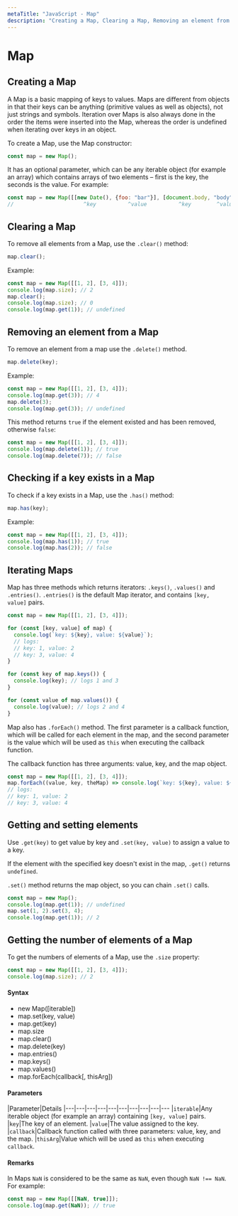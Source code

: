 ```yaml
---
metaTitle: "JavaScript - Map"
description: "Creating a Map, Clearing a Map, Removing an element from a Map, Checking if a key exists in a Map, Iterating Maps, Getting and setting elements, Getting the number of elements of a Map"
---
```


# Map



## Creating a Map


A Map is a basic mapping of keys to values. Maps are different from objects in that their keys can be anything (primitive values as well as objects), not just strings and symbols. Iteration over Maps is also always done in the order the items were inserted into the Map, whereas the order is undefined when iterating over keys in an object.

To create a Map, use the Map constructor:

```js
const map = new Map();

```

It has an optional parameter, which can be any iterable object (for example an array) which contains arrays of two elements – first is the key, the seconds is the value. For example:

```js
const map = new Map([[new Date(), {foo: "bar"}], [document.body, "body"]]);
//                      ^key          ^value          ^key        ^value

```



## Clearing a Map


To remove all elements from a Map, use the `.clear()` method:

```js
map.clear();

```

Example:

```js
const map = new Map([[1, 2], [3, 4]]);
console.log(map.size); // 2
map.clear();
console.log(map.size); // 0
console.log(map.get(1)); // undefined

```



## Removing an element from a Map


To remove an element from a map use the `.delete()` method.

```js
map.delete(key);

```

Example:

```js
const map = new Map([[1, 2], [3, 4]]);
console.log(map.get(3)); // 4
map.delete(3);
console.log(map.get(3)); // undefined

```

This method returns `true` if the element existed and has been removed, otherwise `false`:

```js
const map = new Map([[1, 2], [3, 4]]);
console.log(map.delete(1)); // true
console.log(map.delete(7)); // false

```



## Checking if a key exists in a Map


To check if a key exists in a Map, use the `.has()` method:

```js
map.has(key);

```

Example:

```js
const map = new Map([[1, 2], [3, 4]]);
console.log(map.has(1)); // true
console.log(map.has(2)); // false

```



## Iterating Maps


Map has three methods which returns iterators: `.keys()`, `.values()` and `.entries()`. `.entries()` is the default Map iterator, and contains `[key, value]` pairs.

```js
const map = new Map([[1, 2], [3, 4]]);

for (const [key, value] of map) {
  console.log(`key: ${key}, value: ${value}`);
  // logs:
  // key: 1, value: 2
  // key: 3, value: 4
}

for (const key of map.keys()) {
  console.log(key); // logs 1 and 3
}

for (const value of map.values()) {
  console.log(value); // logs 2 and 4
}

```

Map also has `.forEach()` method. The first parameter is a callback function, which will be called for each element in the map, and the second parameter is the value which will be used as `this` when executing the callback function.

The callback function has three arguments: value, key, and the map object.

```js
const map = new Map([[1, 2], [3, 4]]);
map.forEach((value, key, theMap) => console.log(`key: ${key}, value: ${value}`));
// logs:
// key: 1, value: 2
// key: 3, value: 4

```



## Getting and setting elements


Use `.get(key)` to get value by key and `.set(key, value)` to assign a value to a key.

If the element with the specified key doesn't exist in the map, `.get()` returns `undefined`.

`.set()` method returns the map object, so you can chain `.set()` calls.

```js
const map = new Map();
console.log(map.get(1)); // undefined
map.set(1, 2).set(3, 4);
console.log(map.get(1)); // 2

```



## Getting the number of elements of a Map


To get the numbers of elements of a Map, use the `.size` property:

```js
const map = new Map([[1, 2], [3, 4]]);
console.log(map.size); // 2

```



#### Syntax


- new Map([iterable])
- map.set(key, value)
- map.get(key)
- map.size
- map.clear()
- map.delete(key)
- map.entries()
- map.keys()
- map.values()
- map.forEach(callback[, thisArg])



#### Parameters


|Parameter|Details
|---|---|---|---|---|---|---|---|---|---
|`iterable`|Any iterable object (for example an array) containing `[key, value]` pairs.
|`key`|The key of an element.
|`value`|The value assigned to the key.
|`callback`|Callback function called with three parameters: value, key, and the map.
|`thisArg`|Value which will be used as `this` when executing `callback`.



#### Remarks


In Maps `NaN` is considered to be the same as `NaN`, even though `NaN !== NaN`. For example:

```js
const map = new Map([[NaN, true]]);
console.log(map.get(NaN)); // true

```

